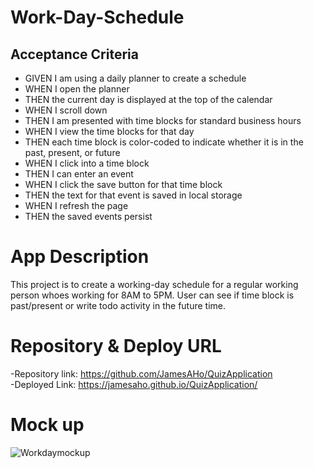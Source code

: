 # Work-Day-Schedule
## Acceptance Criteria
- GIVEN I am using a daily planner to create a schedule
- WHEN I open the planner
- THEN the current day is displayed at the top of the calendar
- WHEN I scroll down
- THEN I am presented with time blocks for standard business hours
- WHEN I view the time blocks for that day
- THEN each time block is color-coded to indicate whether it is in the past, present, or future
- WHEN I click into a time block
- THEN I can enter an event
- WHEN I click the save button for that time block
- THEN the text for that event is saved in local storage
- WHEN I refresh the page
- THEN the saved events persist

# App Description
This project is to create a working-day schedule for a regular working person whoes working for 8AM to 5PM. User can see if time block is past/present or write todo activity in the future time.
# Repository & Deploy URL
-Repository link: https://github.com/JamesAHo/QuizApplication <br>
-Deployed Link: https://jamesaho.github.io/QuizApplication/
# Mock up


![Workdaymockup](https://user-images.githubusercontent.com/90822220/171334636-776a85a7-472c-4460-a4d8-30639ea382ad.jpg)
